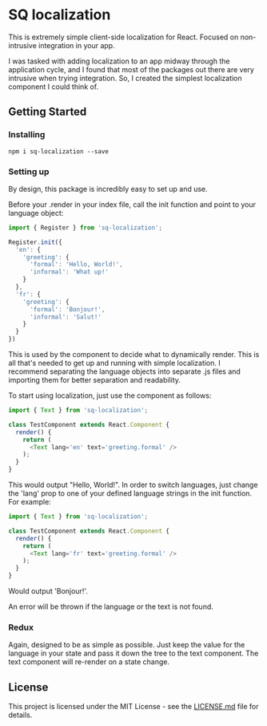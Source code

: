 # SQ localization

This is extremely simple client-side localization for React. Focused on non-intrusive integration in your app.

I was tasked with adding localization to an app midway through the application cycle, and I found that most of the packages out there are very intrusive when trying integration. So, I created the simplest localization component I could think of.

## Getting Started

### Installing

`npm i sq-localization --save`

### Setting up

By design, this package is incredibly easy to set up and use.

Before your .render in your index file, call the init function and point to your language object:

```js
import { Register } from 'sq-localization';

Register.init({
  'en': {
    'greeting': {
      'formal': 'Hello, World!',
      'informal': 'What up!'
    }
  },
  'fr': {
    'greeting': {
      'formal': 'Bonjour!',
      'informal': 'Salut!'
    }
  }
})
```

This is used by the <Text /> component to decide what to dynamically render. This is all that's needed to get up and running with simple localization. I recommend separating the language objects into separate .js files and importing them for better separation and readability.  

To start using localization, just use the <Text /> component as follows:

```js
import { Text } from 'sq-localization';

class TestComponent extends React.Component {
  render() {
    return (
      <Text lang='en' text='greeting.formal' />
    );
  }
}
```

This would output "Hello, World!". In order to switch languages, just change the 'lang' prop to one of your defined language strings in the init function. For example:

```js
import { Text } from 'sq-localization';

class TestComponent extends React.Component {
  render() {
    return (
      <Text lang='fr' text='greeting.formal' />
    );
  }
}
```

Would output 'Bonjour!'.

An error will be thrown if the language or the text is not found.

### Redux

Again, designed to be as simple as possible. Just keep the value for the language in your state and pass it down the tree to the text component. The text component will re-render on a state change.

## License

This project is licensed under the MIT License - see the [LICENSE.md](LICENSE.md) file for details.
